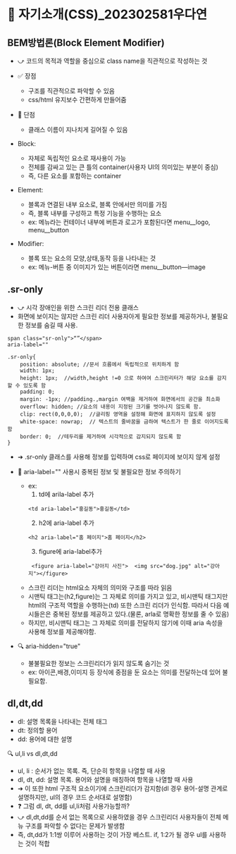 # 👋 자기소개(CSS)_202302581우다연


## BEM방법론(Block Element Modifier)
- ⤻ 코드의 목적과 역할을 중심으로 class name을 직관적으로 작성하는 것

- ✅ 장점
  - 구조를 직관적으로 파악할 수 있음
  - css/html 유지보수 간편하게 만들어줌

- 🔴 단점
  - 클래스 이름이 지나치게 길어질 수 있음

- Block:
  - 자체로 독립적인 요소로 재사용이 가능
  - 전체를 감싸고 있는 큰 틀의 container(사용자 UI의 의미있는 부분이 중심)
  - 즉, 다른 요소를 포함하는 container

- Element:
  - 블록과 연결된 내부 요소로, 블록 안에서만 의미를 가짐
  - 즉, 블록 내부를 구성하고 특정 기능을 수행하는 요소
  - ex: 메뉴라는 컨테이너 내부에 버튼과 로고가 포함된다면 menu__logo, menu__button

- Modifier:
  - 블록 또는 요소의 모양,상태,동작 등을 나타내는 것
  - ex: 메뉴-버튼 중 이미지가 있는 버튼이라면 menu__button—image


## .sr-only
- ⤻ 시각 장애인을 위한 스크린 리더 전용 클래스
- 화면에 보이지는 않지만 스크린 리더 사용자아게 필요한 정보를 제공하거나, 불필요한 정보를 숨길 때 사용.

```
span class="sr-only">“”</span>
aria-label=""
```

```
.sr-only{
    position: absolute; //문서 흐름에서 독립적으로 위치하게 함
    width: 1px;  
    height: 1px;  //width,height !=0 으로 하여여 스크린리터가 해당 요소를 감지할 수 있도록 함
    padding: 0;
    margin: -1px; //padding.,margin 여백을 제거하여 화면에서의 공간을 최소화
    overflow: hidden; //요소의 내용이 지정된 크기를 벗어나지 않도록 함.
    clip: rect(0,0,0,0);  //글리핑 영역을 설정해 화면에 표지하지 않도록 설정
    white-space: nowrap;  // 텍스트의 줄바꿈을 금하여 텍스트가 한 줄로 이어지도록 함
    border: 0;  //테두리를 제거하여 시각적으로 감지되지 않도록 함
}
```

- ➔ .sr-only 클래스를 사용해 정보를 입력하며 css로 페이지에 보이지 않게 설정 

- 🔴 aria-label=""  사용시 중복된 정보 및 불필요한 정보 주의하기
  - ex: 
    1. td에 arila-label 추가
    ```
    <td aria-label="홍길동">홍길동</td>
    ```
    2. h2에 aria-label 추가
    ```
    <h2 aria-label="홈 페이지">홈 페이지</h2>
    ```
    3. figure에 aria-label추가
    ```
     <figure aria-label="강아지 사진">  <img src="dog.jpg" alt="강아지"></figure>
    ```
  - 스크린 리더는 html요소 자체의 의미와 구조를 따라 읽음
  - 시맨틱 태그는(h2,figure)는 그 자체로 의미를 가지고 있고, 비시맨틱 태그지만 html의 구조적 역할을 수행하는(td) 또한 스크린 리더가 인식함. 따라서 다음 예시들은은 중복된 정보를 제공하고 있다.(물론, arla로 명확한 정보를 줄 수 있음)
  - 하지만, 비시맨틱 태그는 그 자체로 의미를 전달하지 않기에 이때  aria 속성을 사용해 정보를 제공해야함.

- 🔍  aria-hidden="true" 
  - 불불필요한 정보는 스크린리더가 읽지 않도록 숨기는 것 
  - ex: 아이콘,배경,이미지 등 장식에 중점을 둔 요소는 의미를 전달하는데 있어 불필요함.


## dl,dt,dd
- dl: 설명 목록을 나타내는 전체 태그
- dt: 정의할 용어 
- dd: 용어에 대한 설명

🔍 ul,li  vs dl,dt,dd
  - ul, li :  순서가 없는 목록. 즉, 단순히 항목을 나열할 때 사용
  - dl, dt, dd: 설명 목록. 용어와 설명을 매칭하여 항목을 나열할 때 사용
  - ➔ 이 또한 html 구조적 요소이기에 스크린리더가 감지함(dl 경우 용어-설명 관계로 설명하지만, ul의 경우 코드 순서대로 설명함)
  - ❓ 그럼 dl, dt, dd를 ul,li처럼 사용가능할까?
  - ⤻ dl,dt,dd를 순서 없는 목록으로 사용하였을 경우 스크린리더 사용자들이 전체 메뉴 구조를 파악할 수 없다는 문제가 발생함
  - 즉, dt,dd가 1:1쌍 이루어 사용하는 것이 가장 베스트. if, 1:2가 될 경우 ul를 사용하는 것이 적합







